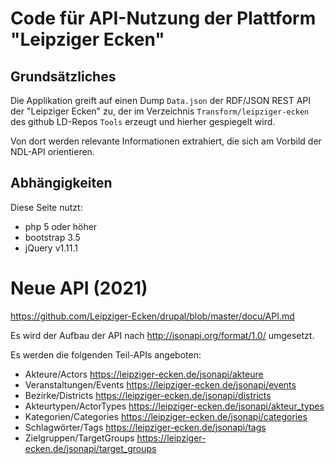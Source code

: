 # Code für API-Nutzung der Plattform "Leipziger Ecken"

## Grundsätzliches

Die Applikation greift auf einen Dump `Data.json` der RDF/JSON REST API der
"Leipziger Ecken" zu, der im Verzeichnis `Transform/leipziger-ecken` des
github LD-Repos `Tools` erzeugt und hierher gespiegelt wird.

Von dort werden relevante Informationen extrahiert, die sich am Vorbild der
NDL-API orientieren.

## Abhängigkeiten

Diese Seite nutzt:
* php 5 oder höher
* bootstrap 3.5
* jQuery v1.11.1

# Neue API (2021)

https://github.com/Leipziger-Ecken/drupal/blob/master/docu/API.md

Es wird der Aufbau der API nach <http://jsonapi.org/format/1.0/> umgesetzt. 

Es werden die folgenden Teil-APIs angeboten:
- Akteure/Actors https://leipziger-ecken.de/jsonapi/akteure
- Veranstaltungen/Events https://leipziger-ecken.de/jsonapi/events
- Bezirke/Districts https://leipziger-ecken.de/jsonapi/districts
- Akteurtypen/ActorTypes https://leipziger-ecken.de/jsonapi/akteur_types
- Kategorien/Categories https://leipziger-ecken.de/jsonapi/categories
- Schlagwörter/Tags https://leipziger-ecken.de/jsonapi/tags
- Zielgruppen/TargetGroups https://leipziger-ecken.de/jsonapi/target_groups


